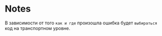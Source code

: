 # Notes

В зависимости от того `как и где` произошла ошибка будет `выбираться` код на транспортном уровне.